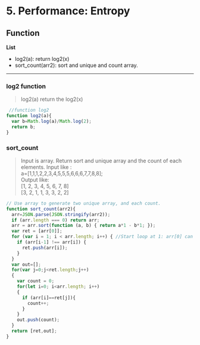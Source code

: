 # 5. Performance: Entropy

## Function
**List**  
* log2(a): return log2(x)
* sort_count(arr2): sort and unique and count array. 

---
### log2 function
> log2(a) return the log2(x)
 
```js
 //function log2
function log2(a){
  var b=Math.log(a)/Math.log(2);
  return b;
}
```

### sort_count
> Input is array. Return sort and unique array and the count of each elements.
> Input like :  
> a=[1,1,1,2,2,3,4,5,5,5,6,6,6,7,7,8,8];  
> Output like:  
> [1, 2, 3, 4, 5, 6, 7, 8]  
> [3, 2, 1, 1, 3, 3, 2, 2]  

```js
// Use array to generate two unique array, and each count.
function sort_count(arr2){
  arr=JSON.parse(JSON.stringify(arr2));
  if (arr.length === 0) return arr;
  arr = arr.sort(function (a, b) { return a*1 - b*1; });
  var ret = [arr[0]];
  for (var i = 1; i < arr.length; i++) { //Start loop at 1: arr[0] can never be a duplicate
    if (arr[i-1] !== arr[i]) {
      ret.push(arr[i]);
    }
  }
  var out=[];
  for(var j=0;j<ret.length;j++)
  {
    var count = 0;
    for(let i=0; i<arr.length; i++)
    {
      if (arr[i]==ret[j]){
        count++;
      }   
    }
    out.push(count);
  }
  return [ret,out];
}
```
